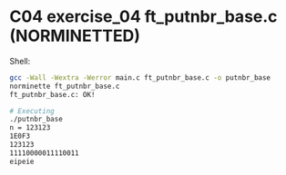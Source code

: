 # C04 exercise_04 ft_putnbr_base.c (NORMINETTED)

Shell:
```bash
gcc -Wall -Wextra -Werror main.c ft_putnbr_base.c -o putnbr_base
norminette ft_putnbr_base.c
ft_putnbr_base.c: OK!

# Executing
./putnbr_base
n = 123123
1E0F3
123123
11110000011110011
eipeie


```
